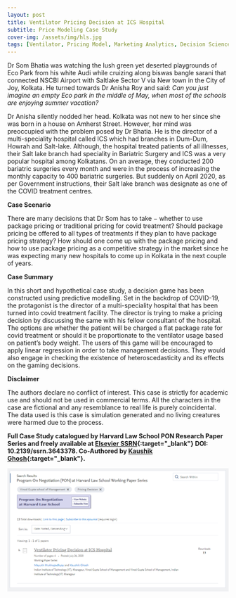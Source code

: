 ```yaml
---
layout: post
title: Ventilator Pricing Decision at ICS Hospital
subtitle: Price Modeling Case Study
cover-img: /assets/img/hls.jpg
tags: [Ventilator, Pricing Model, Marketing Analytics, Decision Science]
---
```


Dr Som Bhatia was watching the lush green yet deserted playgrounds of Eco Park from his white Audi while cruizing along biswas bangle sarani that connected NSCBI Airport with Saltlake Sector V via New town in the City of Joy, Kolkata. He turned towards Dr Anisha Roy and said: *Can you just imagine an empty Eco park in the middle of May, when most of the schools are enjoying summer vacation?* 

Dr Anisha silently nodded her head. Kolkata was not new to her since she was born in a house on Amherst Street. However, her mind was preoccupied with the problem posed by Dr Bhatia. He is the director of a multi-speciality hospital called ICS which had branches in Dum-Dum, Howrah and Salt-lake. Although, the hospital treated patients of all illnesses, their Salt lake branch had speciality in Bariatric Surgery and ICS was a very popular hospital among Kolkatans. On an average, they conducted 200 bariatric surgeries every month and were in the process of increasing the monthly capacity to 400 bariatric surgeries. But suddenly on April 2020, as per Government instructions, their Salt lake branch was designate as one of the COVID treatment centres.

**Case Scenario**

There are many decisions that Dr Som has to take − whether to use package pricing or traditional pricing for covid treatment? Should package pricing be offered to all types of treatments if they plan to have package pricing strategy? How should one come up with the package pricing and how to use package pricing as a competitive strategy in the market since he was expecting many new hospitals to come up in Kolkata in the next couple of years.


**Case Summary**

In this short and hypothetical case study, a decision game has been constructed using predictive modelling. Set in the backdrop of COVID-19, the protagonist is the director of a multi-speciality hospital that has been turned into covid treatment facility. The director is trying to make a pricing decision by discussing the same with his fellow consultant of the hospital. The options are whether the patient will be charged a flat package rate for covid treatment or should it be proportionate to the ventilator usage based on patient’s body weight. The users of this game will be encouraged to apply linear regression in order to take management decisions. They would also engage in checking the existence of heteroscedasticity and its effects on the gaming decisions.

**Disclaimer**

The authors declare no conflict of interest. This case is strictly for academic use and should not be used in commercial terms. All the characters in the case are fictional and any resemblance to real life is purely coincidental. The data used is this case is simulation generated and no living creatures were harmed due to the process.

**Full Case Study catalogued by Harvard Law School PON Research Paper Series and freely available at [Elsevier SSRN](https://papers.ssrn.com/sol3/papers.cfm?abstract_id=3643378){:target="_blank"} DOI: 10.2139/ssrn.3643378. Co-Authored by [Kaushik Ghosh](https://papers.ssrn.com/sol3/cf_dev/AbsByAuth.cfm?per_id=4021364){:target="_blank"}.**

![](/assets/img/Harvard_pricingcase.PNG)
